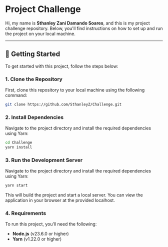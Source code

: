 # Project Challenge

Hi, my name is **Sthanley Zani Damando Soares**, and this is my project challenge repository. Below, you'll find instructions on how to set up and run the project on your local machine.

---

## 🚀 Getting Started

To get started with this project, follow the steps below:

### 1. **Clone the Repository**
First, clone this repository to your local machine using the following command:

```bash
git clone https://github.com/SthanleyZ/Challenge.git
```

### 2. **Install Dependencies**
Navigate to the project directory and install the required dependencies using Yarn:

```bash
cd Challenge
yarn install
```
### 3. **Run the Development Server**
Navigate to the project directory and install the required dependencies using Yarn:
```bash
yarn start
```
This will build the project and start a local server. You can view the application in your browser at the provided localhost.

### 4. **Requirements**
To run this project, you’ll need the following:

- **Node.js** (v23.6.0 or higher)
- **Yarn** (v1.22.0 or higher)
